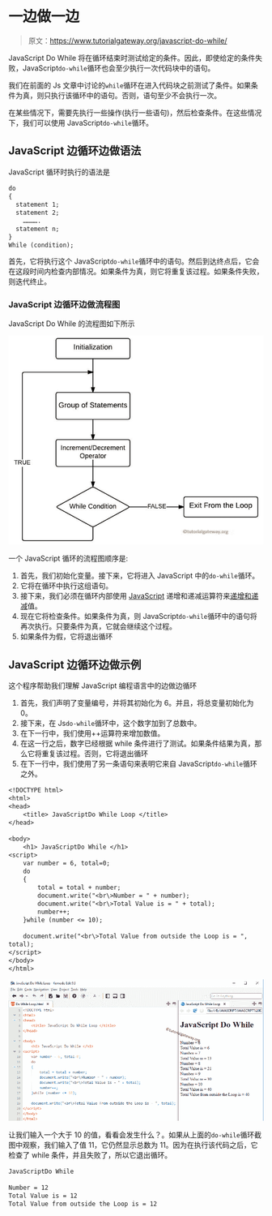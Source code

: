 # 一边做一边

> 原文：<https://www.tutorialgateway.org/javascript-do-while/>

JavaScript Do While 将在循环结束时测试给定的条件。因此，即使给定的条件失败，JavaScript`do-while`循环也会至少执行一次代码块中的语句。

我们在前面的 Js 文章中讨论的`while`循环在进入代码块之前测试了条件。如果条件为真，则只执行该循环中的语句。否则，语句至少不会执行一次。

在某些情况下，需要先执行一些操作(执行一些语句)，然后检查条件。在这些情况下，我们可以使用 JavaScript`do-while`循环。

## JavaScript 边循环边做语法

JavaScript 循环时执行的语法是

```
do
{
  statement 1;
  statement 2;
    ………….
  statement n;
}
While (condition);
```

首先，它将执行这个 JavaScript`do-while`循环中的语句。然后到达终点后，它会在这段时间内检查内部情况。如果条件为真，则它将重复该过程。如果条件失败，则迭代终止。

### JavaScript 边循环边做流程图

JavaScript Do While 的流程图如下所示

![JavaScript Do While Flow Chart](img/fb1088ea231e0b6939828e088676eb6d.png)

一个 JavaScript 循环的流程图顺序是:

1.  首先，我们初始化变量。接下来，它将进入 JavaScript 中的`do-while`循环。
2.  它将在循环中执行这组语句。
3.  接下来，我们必须在循环内部使用 [JavaScript](https://www.tutorialgateway.org/javascript/) 递增和递减运算符来[递增和递减](https://www.tutorialgateway.org/increment-and-decrement-operators-in-javascript/)值。
4.  现在它将检查条件。如果条件为真，则 JavaScript`do-while`循环中的语句将再次执行。只要条件为真，它就会继续这个过程。
5.  如果条件为假，它将退出循环

## JavaScript 边循环边做示例

这个程序帮助我们理解 JavaScript 编程语言中的边做边循环

1.  首先，我们声明了变量编号，并将其初始化为 6。并且，将总变量初始化为 0。
2.  接下来，在 Js`do-while`循环中，这个数字加到了总数中。
3.  在下一行中，我们使用++运算符来增加数值。
4.  在这一行之后，数字已经根据 while 条件进行了测试。如果条件结果为真，那么它将重复该过程。否则，它将退出循环
5.  在下一行中，我们使用了另一条语句来表明它来自 JavaScript`do-while`循环之外。

```
<!DOCTYPE html>
<html>
<head>
    <title> JavaScriptDo While Loop </title>
</head>

<body>
    <h1> JavaScriptDo While </h1>
<script>
    var number = 6, total=0;
    do
    {
        total = total + number;
        document.write("<br\>Number = " + number);
        document.write("<br\>Total Value is = " + total);
        number++;
    }while (number <= 10);

    document.write("<br\>Total Value from outside the Loop is = ", total);  
</script>
</body>
</html>
```

![JavaScript Do While Loop 1](img/5662baf3a42bcb59aa5c4f94c79d8107.png)

让我们输入一个大于 10 的值，看看会发生什么？。如果从上面的`do-while`循环截图中观察，我们输入了值 11，它仍然显示总数为 11。因为在执行该代码之后，它检查了 while 条件，并且失败了，所以它退出循环。

```
JavaScriptDo While

Number = 12
Total Value is = 12
Total Value from outside the Loop is = 12
```